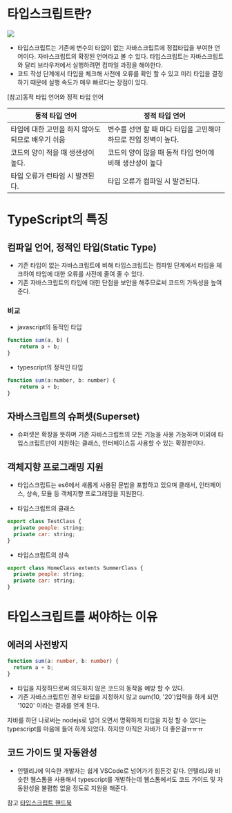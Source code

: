 # 타입스크립트란?

![](https://velog.velcdn.com/images/hong-brother/post/370fe79d-17d0-4b5b-bae9-35fcf8828728/image.png)
- 타입스크립트는 기존에 변수의 타입이 없는 자바스크립트에 정접타입을 부여한 언어이다. 자바스크립트의 확장된 언어라고 볼 수 있다. 타입스크립트는 자바스크립트와 달리 브라우저에서 실행하려면 컴파일 과정을 해야한다.
- 코드 작성 단계에서 타입을 체크해 사전에 오류를 확인 할 수 있고 미리 타입을 결정하기 때문에 실행 속도가 매우 빠르다는 장점이 있다.

[참고]동적 타입 언어와 정적 타입 언어

|동적 타입 언어|정적 타입 언어|
|----------|-----------|
|타입에 대한 고민을 하지 않아도 되므로 배우기 쉬움|변수를 선언 할 때 마다 타입을 고민해야 하므로 진입 장벽이 높다.|
|코드의 양이 적을 때 생샌성이 높다.|코드의 양이 많을 때 동적 타입 언어에 비해 생산성이 높다|
|타입 오류가 런타임 시 발견된다.|타입 오류가 컴파일 시 발견된다.|

# TypeScript의 특징
## 컴파일 언어, 정적인 타입(Static Type)
- 기존 타입이 없는 자바스크립트에 비해 타입스크립트는 컴파일 단계에서 타입을 체크하여 타입에 대한 오류를 사전에 줄여 줄 수 있다.
- 기존 자바스크립트의 타입에 대한 단점을 보안을 해주므로써 코드의 가독성을 높여준다.
### 비교
- javascript의 동적인 타입
```javascript
function sum(a, b) {
    return a + b;
}
```
- typescript의 정적인 타입
```javascript
function sum(a:number, b: number) {
	return a + b;
}
```

## 자바스크립트의 슈퍼셋(Superset)
- 슈퍼셋은 확장을 뜻하며 기존 자바스크립트의 모든 기능을 사용 가능하며 이외에 타입스크립트만이 지원하는 클래스, 인터페이스등 사용할 수 있는 확장판이다.


## 객체지향 프로그래밍 지원
- 타입스크립트는 es6에서 새롭게 사용된 문법을 포함하고 있으며 클래서, 인터페이스, 상속, 모듈 등 객체지향 프로그래밍을 지원한다.

- 타입스크립트의 클래스
```javascript
export class TestClass {
  private people: string;
  private car: string;
}                        
```

- 타입스크립트의 상속
```javascript
export class HomeClass extents SummerClass {
  private people: string;
  private car: string;
}                 
```


# 타입스크립트를 써야하는 이유
## 에러의 사전방지
```typescript
function sum(a: number, b: number) {
  return a + b;
}
```
- 타입을 지정하므로써 의도하지 않은 코드의 동작을 예방 할 수 있다.
- 기존 자바스크립트인 경우 타입을 지정하지 않고 sum(10, '20')입력을 하게 되면 '1020' 이라는 결과를 얻게 된다. 
>
자바를 하던 나로써는 nodejs로 넘어 오면서 명확하게 타입을 지정 할 수 있다는 typescript를 마음에 들어 하게 되었다. 하지만 아직은 자바가 더 좋은걸ㅠㅠㅠ

## 코드 가이드 및 자동완성
- 인텔리J에 익숙한 개발자는 쉽게 VSCode로 넘어가기 힘든것 같다. 인텔리J와 비슷한 웹스톰을 사용해서 typescript를 개발하는데 웹스톰에서도 코드 가이드 및 자동완성을 불폄함 없을 정도로 지원을 해준다.

>
참고 
[타입스크립트 핸드북](https://joshua1988.github.io/ts/why-ts.html#%ED%83%80%EC%9E%85%EC%8A%A4%ED%81%AC%EB%A6%BD%ED%8A%B8%EB%9E%80)
